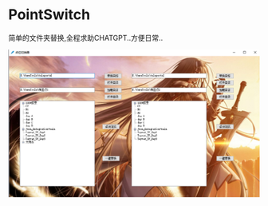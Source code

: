 # PointSwitch
简单的文件夹替换,全程求助CHATGPT..方便日常..

![image](https://github.com/linzhibinghan/PointSwitch/blob/main/IMG/update.png)
